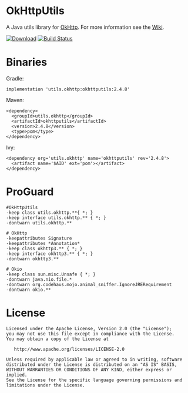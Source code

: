 OkHttpUtils
===

A Java utils library for [OkHttp][0]. For more information see the [Wiki][1].

[![Download][3]][2]
[![Build Status][5]][4]

Binaries
===

Gradle:

```
implementation 'utils.okhttp:okhttputils:2.4.8'
```

Maven:

```
<dependency>
  <groupId>utils.okhttp</groupId>
  <artifactId>okhttputils</artifactId>
  <version>2.4.8</version>
  <type>pom</type>
</dependency>
```

Ivy:

```
<dependency org='utils.okhttp' name='okhttputils' rev='2.4.8'>
  <artifact name='$AID' ext='pom'></artifact>
</dependency>
```

ProGuard
===

```
#OkHttpUtils
-keep class utils.okhttp.**{ *; }
-keep interface utils.okhttp.** { *; }
-dontwarn utils.okhttp.**

# OkHttp
-keepattributes Signature
-keepattributes *Annotation*
-keep class okhttp3.** { *; }
-keep interface okhttp3.** { *; }
-dontwarn okhttp3.**

# Okio
-keep class sun.misc.Unsafe { *; }
-dontwarn java.nio.file.*
-dontwarn org.codehaus.mojo.animal_sniffer.IgnoreJRERequirement
-dontwarn okio.**
```

License
===

```
Licensed under the Apache License, Version 2.0 (the "License");
you may not use this file except in compliance with the License.
You may obtain a copy of the License at

   http://www.apache.org/licenses/LICENSE-2.0

Unless required by applicable law or agreed to in writing, software
distributed under the License is distributed on an "AS IS" BASIS,
WITHOUT WARRANTIES OR CONDITIONS OF ANY KIND, either express or implied.
See the License for the specific language governing permissions and
limitations under the License.
```

[0]: https://github.com/square/okhttp
[1]: https://github.com/aa65535/okhttputils/wiki
[2]: https://bintray.com/aa65535/maven/okhttputils/_latestVersion
[3]: https://api.bintray.com/packages/aa65535/maven/okhttputils/images/download.svg
[4]: https://travis-ci.org/aa65535/okhttputils
[5]: https://travis-ci.org/aa65535/okhttputils.svg?branch=master
